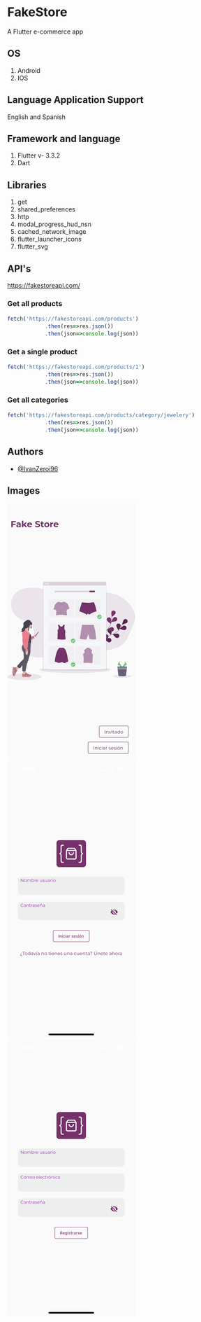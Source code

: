 # FakeStore

A Flutter e-commerce app

## OS
1. Android
2. IOS

## Language Application Support
English and Spanish

## Framework and language
1. Flutter v- 3.3.2
2. Dart

## Libraries
1. get
2. shared_preferences
3. http
4. modal_progress_hud_nsn
5. cached_network_image
6. flutter_launcher_icons
7. flutter_svg

## API's

https://fakestoreapi.com/

### Get all products
``` javascript
fetch('https://fakestoreapi.com/products')
            .then(res=>res.json())
            .then(json=>console.log(json))
```

### Get a single product
``` javascript
fetch('https://fakestoreapi.com/products/1')
            .then(res=>res.json())
            .then(json=>console.log(json))
```

### Get all categories
``` javascript
fetch('https://fakestoreapi.com/products/category/jewelery')
            .then(res=>res.json())
            .then(json=>console.log(json))
```

## Authors
- [@IvanZeroi96](https://github.com/IvanZeroi96)

## Images
![Thumbnail1](assets/thumbnail/thumbnail_1.jpg)
![Thumbnail2](assets/thumbnail/thumbnail_2.png)
![Thumbnail3](assets/thumbnail/thumbnail_3.png)

